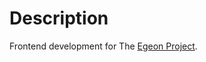 # Description
Frontend development for The [Egeon Project](https://github.com/GerezPablo/egeon-project.git).

